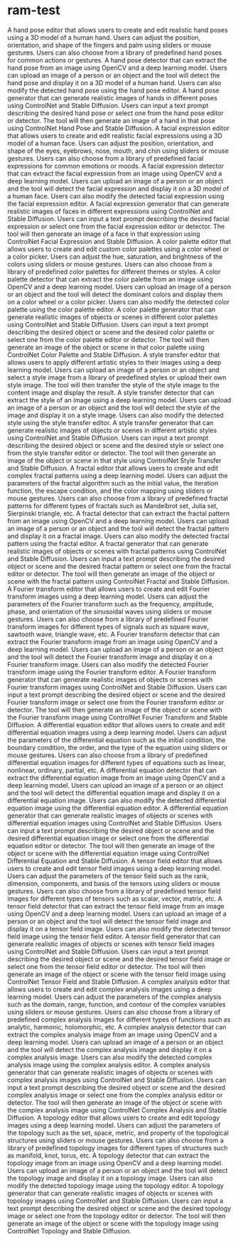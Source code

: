 # ram-test

A hand pose editor that allows users to create and edit realistic hand poses using a 3D model of a human hand. Users can adjust the position, orientation, and shape of the fingers and palm using sliders or mouse gestures. Users can also choose from a library of predefined hand poses for common actions or gestures.
A hand pose detector that can extract the hand pose from an image using OpenCV and a deep learning model. Users can upload an image of a person or an object and the tool will detect the hand pose and display it on a 3D model of a human hand. Users can also modify the detected hand pose using the hand pose editor.
A hand pose generator that can generate realistic images of hands in different poses using ControlNet and Stable Diffusion. Users can input a text prompt describing the desired hand pose or select one from the hand pose editor or detector. The tool will then generate an image of a hand in that pose using ControlNet Hand Pose and Stable Diffusion.
A facial expression editor that allows users to create and edit realistic facial expressions using a 3D model of a human face. Users can adjust the position, orientation, and shape of the eyes, eyebrows, nose, mouth, and chin using sliders or mouse gestures. Users can also choose from a library of predefined facial expressions for common emotions or moods.
A facial expression detector that can extract the facial expression from an image using OpenCV and a deep learning model. Users can upload an image of a person or an object and the tool will detect the facial expression and display it on a 3D model of a human face. Users can also modify the detected facial expression using the facial expression editor.
A facial expression generator that can generate realistic images of faces in different expressions using ControlNet and Stable Diffusion. Users can input a text prompt describing the desired facial expression or select one from the facial expression editor or detector. The tool will then generate an image of a face in that expression using ControlNet Facial Expression and Stable Diffusion.
A color palette editor that allows users to create and edit custom color palettes using a color wheel or a color picker. Users can adjust the hue, saturation, and brightness of the colors using sliders or mouse gestures. Users can also choose from a library of predefined color palettes for different themes or styles.
A color palette detector that can extract the color palette from an image using OpenCV and a deep learning model. Users can upload an image of a person or an object and the tool will detect the dominant colors and display them on a color wheel or a color picker. Users can also modify the detected color palette using the color palette editor.
A color palette generator that can generate realistic images of objects or scenes in different color palettes using ControlNet and Stable Diffusion. Users can input a text prompt describing the desired object or scene and the desired color palette or select one from the color palette editor or detector. The tool will then generate an image of the object or scene in that color palette using ControlNet Color Palette and Stable Diffusion.
A style transfer editor that allows users to apply different artistic styles to their images using a deep learning model. Users can upload an image of a person or an object and select a style image from a library of predefined styles or upload their own style image. The tool will then transfer the style of the style image to the content image and display the result.
A style transfer detector that can extract the style of an image using a deep learning model. Users can upload an image of a person or an object and the tool will detect the style of the image and display it on a style image. Users can also modify the detected style using the style transfer editor.
A style transfer generator that can generate realistic images of objects or scenes in different artistic styles using ControlNet and Stable Diffusion. Users can input a text prompt describing the desired object or scene and the desired style or select one from the style transfer editor or detector. The tool will then generate an image of the object or scene in that style using ControlNet Style Transfer and Stable Diffusion.
A fractal editor that allows users to create and edit complex fractal patterns using a deep learning model. Users can adjust the parameters of the fractal algorithm such as the initial value, the iteration function, the escape condition, and the color mapping using sliders or mouse gestures. Users can also choose from a library of predefined fractal patterns for different types of fractals such as Mandelbrot set, Julia set, Sierpinski triangle, etc.
A fractal detector that can extract the fractal pattern from an image using OpenCV and a deep learning model. Users can upload an image of a person or an object and the tool will detect the fractal pattern and display it on a fractal image. Users can also modify the detected fractal pattern using the fractal editor.
A fractal generator that can generate realistic images of objects or scenes with fractal patterns using ControlNet and Stable Diffusion. Users can input a text prompt describing the desired object or scene and the desired fractal pattern or select one from the fractal editor or detector. The tool will then generate an image of the object or scene with the fractal pattern using ControlNet Fractal and Stable Diffusion.
A Fourier transform editor that allows users to create and edit Fourier transform images using a deep learning model. Users can adjust the parameters of the Fourier transform such as the frequency, amplitude, phase, and orientation of the sinusoidal waves using sliders or mouse gestures. Users can also choose from a library of predefined Fourier transform images for different types of signals such as square wave, sawtooth wave, triangle wave, etc.
A Fourier transform detector that can extract the Fourier transform image from an image using OpenCV and a deep learning model. Users can upload an image of a person or an object and the tool will detect the Fourier transform image and display it on a Fourier transform image. Users can also modify the detected Fourier transform image using the Fourier transform editor.
A Fourier transform generator that can generate realistic images of objects or scenes with Fourier transform images using ControlNet and Stable Diffusion. Users can input a text prompt describing the desired object or scene and the desired Fourier transform image or select one from the Fourier transform editor or detector. The tool will then generate an image of the object or scene with the Fourier transform image using ControlNet Fourier Transform and Stable Diffusion.
A differential equation editor that allows users to create and edit differential equation images using a deep learning model. Users can adjust the parameters of the differential equation such as the initial condition, the boundary condition, the order, and the type of the equation using sliders or mouse gestures. Users can also choose from a library of predefined differential equation images for different types of equations such as linear, nonlinear, ordinary, partial, etc.
A differential equation detector that can extract the differential equation image from an image using OpenCV and a deep learning model. Users can upload an image of a person or an object and the tool will detect the differential equation image and display it on a differential equation image. Users can also modify the detected differential equation image using the differential equation editor.
A differential equation generator that can generate realistic images of objects or scenes with differential equation images using ControlNet and Stable Diffusion. Users can input a text prompt describing the desired object or scene and the desired differential equation image or select one from the differential equation editor or detector. The tool will then generate an image of the object or scene with the differential equation image using ControlNet Differential Equation and Stable Diffusion.
A tensor field editor that allows users to create and edit tensor field images using a deep learning model. Users can adjust the parameters of the tensor field such as the rank, dimension, components, and basis of the tensors using sliders or mouse gestures. Users can also choose from a library of predefined tensor field images for different types of tensors such as scalar, vector, matrix, etc.
A tensor field detector that can extract the tensor field image from an image using OpenCV and a deep learning model. Users can upload an image of a person or an object and the tool will detect the tensor field image and display it on a tensor field image. Users can also modify the detected tensor field image using the tensor field editor.
A tensor field generator that can generate realistic images of objects or scenes with tensor field images using ControlNet and Stable Diffusion. Users can input a text prompt describing the desired object or scene and the desired tensor field image or select one from the tensor field editor or detector. The tool will then generate an image of the object or scene with the tensor field image using ControlNet Tensor Field and Stable Diffusion.
A complex analysis editor that allows users to create and edit complex analysis images using a deep learning model. Users can adjust the parameters of the complex analysis such as the domain, range, function, and contour of the complex variables using sliders or mouse gestures. Users can also choose from a library of predefined complex analysis images for different types of functions such as analytic, harmonic, holomorphic, etc.
A complex analysis detector that can extract the complex analysis image from an image using OpenCV and a deep learning model. Users can upload an image of a person or an object and the tool will detect the complex analysis image and display it on a complex analysis image. Users can also modify the detected complex analysis image using the complex analysis editor.
A complex analysis generator that can generate realistic images of objects or scenes with complex analysis images using ControlNet and Stable Diffusion. Users can input a text prompt describing the desired object or scene and the desired complex analysis image or select one from the complex analysis editor or detector. The tool will then generate an image of the object or scene with the complex analysis image using ControlNet Complex Analysis and Stable Diffusion.
A topology editor that allows users to create and edit topology images using a deep learning model. Users can adjust the parameters of the topology such as the set, space, metric, and property of the topological structures using sliders or mouse gestures. Users can also choose from a library of predefined topology images for different types of structures such as manifold, knot, torus, etc.
A topology detector that can extract the topology image from an image using OpenCV and a deep learning model. Users can upload an image of a person or an object and the tool will detect the topology image and display it on a topology image. Users can also modify the detected topology image using the topology editor.
A topology generator that can generate realistic images of objects or scenes with topology images using ControlNet and Stable Diffusion. Users can input a text prompt describing the desired object or scene and the desired topology image or select one from the topology editor or detector. The tool will then generate an image of the object or scene with the topology image using ControlNet Topology and Stable Diffusion.

